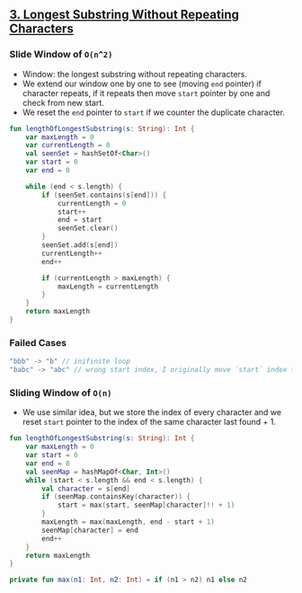## [3. Longest Substring Without Repeating Characters](https://leetcode.com/problems/longest-substring-without-repeating-characters/)

### Slide Window of `O(n^2)`
* Window: the longest substring without repeating characters.
* We extend our window one by one to see (moving `end` pointer) if character repeats, if it repeats then move `start` pointer by one and check from new start.
* We reset the `end` pointer to `start` if we counter the duplicate character.

```kotlin
fun lengthOfLongestSubstring(s: String): Int {
    var maxLength = 0
    var currentLength = 0
    val seenSet = hashSetOf<Char>()
    var start = 0
    var end = 0

    while (end < s.length) {
        if (seenSet.contains(s[end])) {
            currentLength = 0
            start++
            end = start
            seenSet.clear()
        }
        seenSet.add(s[end])
        currentLength++
        end++

        if (currentLength > maxLength) {
            maxLength = currentLength
        }
    }
    return maxLength
}
```

### Failed Cases
```js
"bbb" -> "b" // inifinite loop
"babc" -> "abc" // wrong start index, I originally move `start` index to `end`.
```

### Sliding Window of `O(n)`
* We use similar idea, but we store the index of every character and we reset `start` pointer to the index of the same character last found + 1.

```kotlin
fun lengthOfLongestSubstring(s: String): Int {
    var maxLength = 0
    var start = 0
    var end = 0
    val seenMap = hashMapOf<Char, Int>()
    while (start < s.length && end < s.length) {
        val character = s[end]
        if (seenMap.containsKey(character)) {
            start = max(start, seenMap[character]!! + 1)
        }
        maxLength = max(maxLength, end - start + 1) 
        seenMap[character] = end
        end++
    }
    return maxLength
}

private fun max(n1: Int, n2: Int) = if (n1 > n2) n1 else n2
```